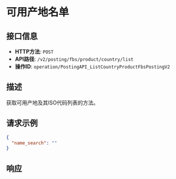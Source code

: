 # 可用产地名单

## 接口信息

- **HTTP方法**: `POST`
- **API路径**: `/v2/posting/fbs/product/country/list`
- **操作ID**: `operation/PostingAPI_ListCountryProductFbsPostingV2`

## 描述

获取可用产地及其ISO代码列表的方法。

## 请求示例

```json
{
  "name_search": ""
}
```

## 响应
